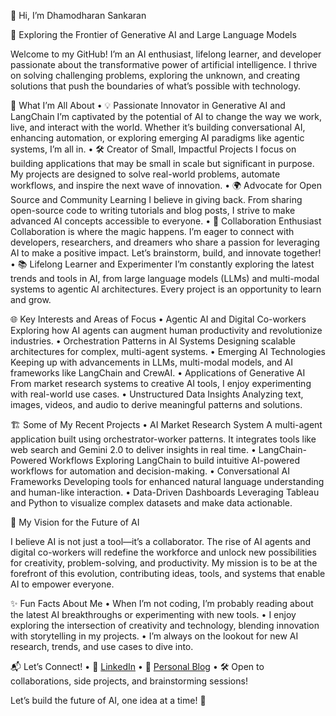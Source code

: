 
👋 Hi, I’m Dhamodharan Sankaran

🚀 Exploring the Frontier of Generative AI and Large Language Models

Welcome to my GitHub! I’m an AI enthusiast, lifelong learner, and developer passionate about the transformative power of artificial intelligence. I thrive on solving challenging problems, exploring the unknown, and creating solutions that push the boundaries of what’s possible with technology.

🌟 What I’m All About
	•	💡 Passionate Innovator in Generative AI and LangChain
I’m captivated by the potential of AI to change the way we work, live, and interact with the world. Whether it’s building conversational AI, enhancing automation, or exploring emerging AI paradigms like agentic systems, I’m all in.
	•	🛠️ Creator of Small, Impactful Projects
I focus on building applications that may be small in scale but significant in purpose. My projects are designed to solve real-world problems, automate workflows, and inspire the next wave of innovation.
	•	🌍 Advocate for Open Source and Community Learning
I believe in giving back. From sharing open-source code to writing tutorials and blog posts, I strive to make advanced AI concepts accessible to everyone.
	•	🤝 Collaboration Enthusiast
Collaboration is where the magic happens. I’m eager to connect with developers, researchers, and dreamers who share a passion for leveraging AI to make a positive impact. Let’s brainstorm, build, and innovate together!
	•	📚 Lifelong Learner and Experimenter
I’m constantly exploring the latest trends and tools in AI, from large language models (LLMs) and multi-modal systems to agentic AI architectures. Every project is an opportunity to learn and grow.

🌐 Key Interests and Areas of Focus
	•	Agentic AI and Digital Co-workers
Exploring how AI agents can augment human productivity and revolutionize industries.
	•	Orchestration Patterns in AI Systems
Designing scalable architectures for complex, multi-agent systems.
	•	Emerging AI Technologies
Keeping up with advancements in LLMs, multi-modal models, and AI frameworks like LangChain and CrewAI.
	•	Applications of Generative AI
From market research systems to creative AI tools, I enjoy experimenting with real-world use cases.
	•	Unstructured Data Insights
Analyzing text, images, videos, and audio to derive meaningful patterns and solutions.

🏗️ Some of My Recent Projects
	•	AI Market Research System
A multi-agent application built using orchestrator-worker patterns. It integrates tools like web search and Gemini 2.0 to deliver insights in real time.
	•	LangChain-Powered Workflows
Exploring LangChain to build intuitive AI-powered workflows for automation and decision-making.
	•	Conversational AI Frameworks
Developing tools for enhanced natural language understanding and human-like interaction.
	•	Data-Driven Dashboards
Leveraging Tableau and Python to visualize complex datasets and make data actionable.

🚀 My Vision for the Future of AI

I believe AI is not just a tool—it’s a collaborator. The rise of AI agents and digital co-workers will redefine the workforce and unlock new possibilities for creativity, problem-solving, and productivity. My mission is to be at the forefront of this evolution, contributing ideas, tools, and systems that enable AI to empower everyone.

✨ Fun Facts About Me
	•	When I’m not coding, I’m probably reading about the latest AI breakthroughs or experimenting with new tools.
	•	I enjoy exploring the intersection of creativity and technology, blending innovation with storytelling in my projects.
	•	I’m always on the lookout for new AI research, trends, and use cases to dive into.

📬 Let’s Connect!
	•	💼 [LinkedIn](https://www.linkedin.com/in/dhamosankaran/)
	•	📝 [Personal Blog](https://www.thecuriodaily.com/api/blog/)
	•	🛠️ Open to collaborations, side projects, and brainstorming sessions!

Let’s build the future of AI, one idea at a time! 🚀
